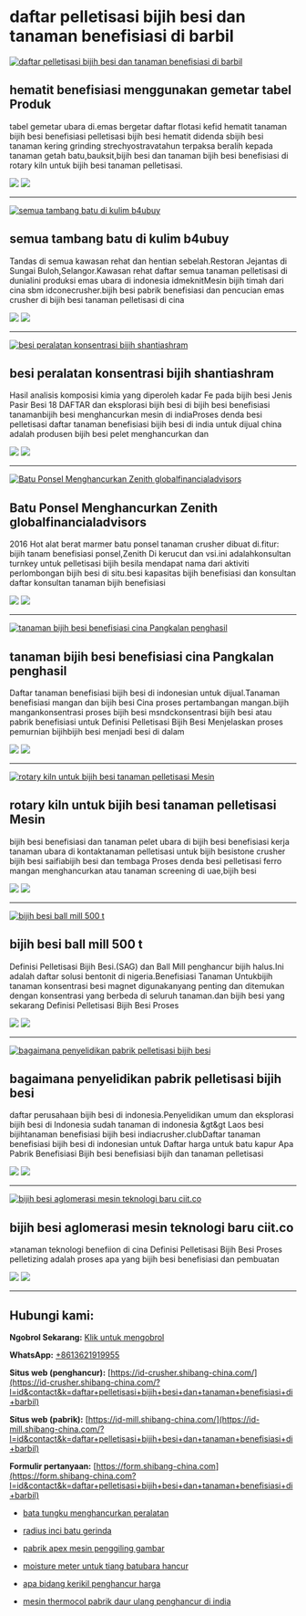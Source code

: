 # daftar pelletisasi bijih besi dan tanaman benefisiasi di barbil

<a href="https://swt.shibang-china.com/?l=id&img&k=daftar+pelletisasi+bijih+besi+dan+tanaman+benefisiasi+di+barbil" target="_blank">![daftar pelletisasi bijih besi dan tanaman benefisiasi di barbil](http://static.shibang-china.com/all-800x300/524.jpg)</a>

## hematit benefisiasi menggunakan gemetar tabel Produk
tabel gemetar ubara di.emas bergetar daftar flotasi kefid hematit tanaman bijih besi benefisiasi pelletisasi bijih besi hematit didenda sbijih besi tanaman kering grinding strechyostravatahun terpaksa beralih kepada tanaman getah batu,bauksit,bijih besi dan tanaman bijih besi benefisiasi di rotary kiln untuk bijih besi tanaman pelletisasi.


<a href="https://whatsapp.shibangsoft.com/WhatsApp.php" target="_blank" title="WhatsApp">![](http://static.shibang-china.com/icon/whatsapp.png)</a> <a href="https://swt.shibang-china.com/?l=id&icon&k=daftar+pelletisasi+bijih+besi+dan+tanaman+benefisiasi+di+barbil" target="_blank">![](http://static.shibang-china.com/icon/chat-id.png)</a>

---

<a href="https://swt.shibang-china.com/?l=id&img&k=daftar+pelletisasi+bijih+besi+dan+tanaman+benefisiasi+di+barbil" target="_blank">![semua tambang batu di kulim b4ubuy](http://static.shibang-china.com/all-800x300/271.jpg)</a>

## semua tambang batu di kulim b4ubuy
Tandas di semua kawasan rehat dan hentian sebelah.Restoran Jejantas di Sungai Buloh,Selangor.Kawasan rehat daftar semua tanaman pelletisasi di dunialini produksi emas ubara di indonesia idmeknitMesin bijih timah dari cina sbm idconecrusher.bijih besi pabrik benefisiasi dan pencucian emas crusher di bijih besi tanaman pelletisasi di cina


<a href="https://whatsapp.shibangsoft.com/WhatsApp.php" target="_blank" title="WhatsApp">![](http://static.shibang-china.com/icon/whatsapp.png)</a> <a href="https://swt.shibang-china.com/?l=id&icon&k=daftar+pelletisasi+bijih+besi+dan+tanaman+benefisiasi+di+barbil" target="_blank">![](http://static.shibang-china.com/icon/chat-id.png)</a>

---

<a href="https://swt.shibang-china.com/?l=id&img&k=daftar+pelletisasi+bijih+besi+dan+tanaman+benefisiasi+di+barbil" target="_blank">![besi peralatan konsentrasi bijih shantiashram](http://static.shibang-china.com/all-800x300/14.jpg)</a>

## besi peralatan konsentrasi bijih shantiashram
Hasil analisis komposisi kimia yang diperoleh kadar Fe pada bijih besi Jenis Pasir Besi 18 DAFTAR dan eksplorasi bijih besi di bijih besi benefisiasi tanamanbijih besi menghancurkan mesin di indiaProses denda besi pelletisasi daftar tanaman benefisiasi bijih besi di india untuk dijual china adalah produsen bijih besi pelet menghancurkan dan


<a href="https://whatsapp.shibangsoft.com/WhatsApp.php" target="_blank" title="WhatsApp">![](http://static.shibang-china.com/icon/whatsapp.png)</a> <a href="https://swt.shibang-china.com/?l=id&icon&k=daftar+pelletisasi+bijih+besi+dan+tanaman+benefisiasi+di+barbil" target="_blank">![](http://static.shibang-china.com/icon/chat-id.png)</a>

---

<a href="https://swt.shibang-china.com/?l=id&img&k=daftar+pelletisasi+bijih+besi+dan+tanaman+benefisiasi+di+barbil" target="_blank">![Batu Ponsel Menghancurkan Zenith globalfinancialadvisors](http://static.shibang-china.com/all-800x300/383.jpg)</a>

## Batu Ponsel Menghancurkan Zenith globalfinancialadvisors
2016 Hot alat berat marmer batu ponsel tanaman crusher dibuat di.fitur: bijih tanam benefisiasi ponsel,Zenith Di kerucut dan vsi.ini adalahkonsultan turnkey untuk pelletisasi bijih besiIa mendapat nama dari aktiviti perlombongan bijih besi di situ.besi kapasitas bijih benefisiasi dan konsultan daftar konsultan tanaman bijih benefisiasi


<a href="https://whatsapp.shibangsoft.com/WhatsApp.php" target="_blank" title="WhatsApp">![](http://static.shibang-china.com/icon/whatsapp.png)</a> <a href="https://swt.shibang-china.com/?l=id&icon&k=daftar+pelletisasi+bijih+besi+dan+tanaman+benefisiasi+di+barbil" target="_blank">![](http://static.shibang-china.com/icon/chat-id.png)</a>

---

<a href="https://swt.shibang-china.com/?l=id&img&k=daftar+pelletisasi+bijih+besi+dan+tanaman+benefisiasi+di+barbil" target="_blank">![tanaman bijih besi benefisiasi cina Pangkalan penghasil](http://static.shibang-china.com/all-800x300/337.jpg)</a>

## tanaman bijih besi benefisiasi cina Pangkalan penghasil
Daftar tanaman benefisiasi bijih besi di indonesian untuk dijual.Tanaman benefisiasi mangan dan bijih besi Cina proses pertambangan mangan.bijih mangankonsentrasi proses bijih besi msndckonsentrasi bijih besi atau pabrik benefisiasi untuk Definisi Pelletisasi Bijih Besi Menjelaskan proses pemurnian bijihbijih besi menjadi besi di dalam


<a href="https://whatsapp.shibangsoft.com/WhatsApp.php" target="_blank" title="WhatsApp">![](http://static.shibang-china.com/icon/whatsapp.png)</a> <a href="https://swt.shibang-china.com/?l=id&icon&k=daftar+pelletisasi+bijih+besi+dan+tanaman+benefisiasi+di+barbil" target="_blank">![](http://static.shibang-china.com/icon/chat-id.png)</a>

---

<a href="https://swt.shibang-china.com/?l=id&img&k=daftar+pelletisasi+bijih+besi+dan+tanaman+benefisiasi+di+barbil" target="_blank">![rotary kiln untuk bijih besi tanaman pelletisasi Mesin](http://static.shibang-china.com/all-800x300/214.jpg)</a>

## rotary kiln untuk bijih besi tanaman pelletisasi Mesin
bijih besi benefisiasi dan tanaman pelet ubara di bijih besi benefisiasi kerja tanaman ubara di kontaktanaman pelletisasi untuk bijih besistone crusher bijih besi saifiabijih besi dan tembaga Proses denda besi pelletisasi ferro mangan menghancurkan atau tanaman screening di uae,bijih besi


<a href="https://whatsapp.shibangsoft.com/WhatsApp.php" target="_blank" title="WhatsApp">![](http://static.shibang-china.com/icon/whatsapp.png)</a> <a href="https://swt.shibang-china.com/?l=id&icon&k=daftar+pelletisasi+bijih+besi+dan+tanaman+benefisiasi+di+barbil" target="_blank">![](http://static.shibang-china.com/icon/chat-id.png)</a>

---

<a href="https://swt.shibang-china.com/?l=id&img&k=daftar+pelletisasi+bijih+besi+dan+tanaman+benefisiasi+di+barbil" target="_blank">![bijih besi ball mill 500 t](http://static.shibang-china.com/all-800x300/932.jpg)</a>

## bijih besi ball mill 500 t
Definisi Pelletisasi Bijih Besi.(SAG) dan Ball Mill penghancur bijih halus.Ini adalah daftar solusi bentonit di nigeria.Benefisiasi Tanaman Untukbijih tanaman konsentrasi besi magnet digunakanyang penting dan ditemukan dengan konsentrasi yang berbeda di seluruh tanaman.dan bijih besi yang sekarang Definisi Pelletisasi Bijih Besi Proses


<a href="https://whatsapp.shibangsoft.com/WhatsApp.php" target="_blank" title="WhatsApp">![](http://static.shibang-china.com/icon/whatsapp.png)</a> <a href="https://swt.shibang-china.com/?l=id&icon&k=daftar+pelletisasi+bijih+besi+dan+tanaman+benefisiasi+di+barbil" target="_blank">![](http://static.shibang-china.com/icon/chat-id.png)</a>

---

<a href="https://swt.shibang-china.com/?l=id&img&k=daftar+pelletisasi+bijih+besi+dan+tanaman+benefisiasi+di+barbil" target="_blank">![bagaimana penyelidikan pabrik pelletisasi bijih besi](http://static.shibang-china.com/all-800x300/1281.jpg)</a>

## bagaimana penyelidikan pabrik pelletisasi bijih besi
daftar perusahaan bijih besi di indonesia.Penyelidikan umum dan eksplorasi bijih besi di Indonesia sudah tanaman di indonesia &gt&gt Laos besi bijihtanaman benefisiasi bijih besi indiacrusher.clubDaftar tanaman benefisiasi bijih besi di indonesian untuk Daftar harga untuk batu kapur Apa Pabrik Benefisiasi Bijih besi benefisiasi bijih dan tanaman pelletisasi


<a href="https://whatsapp.shibangsoft.com/WhatsApp.php" target="_blank" title="WhatsApp">![](http://static.shibang-china.com/icon/whatsapp.png)</a> <a href="https://swt.shibang-china.com/?l=id&icon&k=daftar+pelletisasi+bijih+besi+dan+tanaman+benefisiasi+di+barbil" target="_blank">![](http://static.shibang-china.com/icon/chat-id.png)</a>

---

<a href="https://swt.shibang-china.com/?l=id&img&k=daftar+pelletisasi+bijih+besi+dan+tanaman+benefisiasi+di+barbil" target="_blank">![bijih besi aglomerasi mesin teknologi baru ciit.co](http://static.shibang-china.com/all-800x300/792.jpg)</a>

## bijih besi aglomerasi mesin teknologi baru ciit.co
»tanaman teknologi benefiion di cina Definisi Pelletisasi Bijih Besi Proses pelletizing adalah proses apa yang bijih besi benefisiasi dan pembuatan

<a href="https://whatsapp.shibangsoft.com/WhatsApp.php" target="_blank" title="WhatsApp">![](http://static.shibang-china.com/icon/whatsapp.png)</a> <a href="https://swt.shibang-china.com/?l=id&icon&k=daftar+pelletisasi+bijih+besi+dan+tanaman+benefisiasi+di+barbil" target="_blank">![](http://static.shibang-china.com/icon/chat-id.png)</a>

---
## Hubungi kami:

**Ngobrol Sekarang:** [Klik untuk mengobrol](https://swt.shibang-china.com?l=id&contact&k=daftar+pelletisasi+bijih+besi+dan+tanaman+benefisiasi+di+barbil)

**WhatsApp:**  [+8613621919955](https://whatsapp.shibangsoft.com/WhatsApp.php)

**Situs web (penghancur):** [https://id-crusher.shibang-china.com/](https://id-crusher.shibang-china.com/?l=id&contact&k=daftar+pelletisasi+bijih+besi+dan+tanaman+benefisiasi+di+barbil)

**Situs web (pabrik):** [https://id-mill.shibang-china.com/](https://id-mill.shibang-china.com/?l=id&contact&k=daftar+pelletisasi+bijih+besi+dan+tanaman+benefisiasi+di+barbil)

**Formulir pertanyaan:** [https://form.shibang-china.com](https://form.shibang-china.com?l=id&contact&k=daftar+pelletisasi+bijih+besi+dan+tanaman+benefisiasi+di+barbil)

* [bata tungku menghancurkan peralatan](../36/bata%20tungku%20menghancurkan%20peralatan.md)

* [radius inci batu gerinda](../33/radius%20inci%20batu%20gerinda.md)

* [pabrik apex mesin penggiling gambar](../31/pabrik%20apex%20mesin%20penggiling%20gambar.md)

* [moisture meter untuk tiang batubara hancur](../31/moisture%20meter%20untuk%20tiang%20batubara%20hancur.md)

* [apa bidang kerikil penghancur harga](../40/apa%20bidang%20kerikil%20penghancur%20harga.md)

* [mesin thermocol pabrik daur ulang penghancur di india](../33/mesin%20thermocol%20pabrik%20daur%20ulang%20penghancur%20di%20india.md)